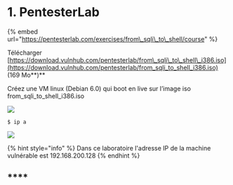 # 1. PentesterLab

{% embed url="https://pentesterlab.com/exercises/from\_sqli\_to\_shell/course" %}

Télécharger [https://download.vulnhub.com/pentesterlab/from\_sqli\_to\_shell\_i386.iso](https://download.vulnhub.com/pentesterlab/from_sqli_to_shell_i386.iso) \(169 Mo**\)**

Créez une VM linux \(Debian 6.0\) qui boot en live sur l’image iso from\_sqli\_to\_shell\_i386.iso

![](https://lh3.googleusercontent.com/Ue7pAmLhACCBAmbaisPnxJ9N5z4d1wkDL5Meo1lcOeMd5vtoYL1YsHIfJQtcRcafQeovUjMbyjS-6LwTJASVZd4CJRUtT3Q0f19vEFNfXNvHLrBGum4ZD_8L6gJDvBMm5CE5D7SQ)

```text
$ ip a
```

![](https://lh3.googleusercontent.com/e7XTM_loOpHv2j7X3wUvvQ4UeidyzB93v3QaqYX0HUjgeVYFQErSCdb0bomI6TbFyfzQeKV07NK65_61NV8Kt1s0AxItNVULc_KbcqZrahID0lgw8AxaF1on6V9P2sv_mP1p3UDY)

{% hint style="info" %}
Dans ce laboratoire l'adresse IP de la machine vulnérable est 192.168.200.128
{% endhint %}

## \*\*\*\*

